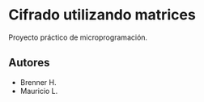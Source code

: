 # Cifrado utilizando matrices
Proyecto práctico de microprogramación.
## Autores
* Brenner H.
* Mauricio L.